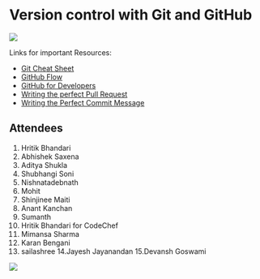 # Version control with Git and GitHub


 <img src="Main.png">


 Links for important Resources:

- <a href="https://training.github.com/downloads/github-git-cheat-sheet/">Git Cheat Sheet </a>
 - <a href="https://guides.github.com/introduction/flow/"> GitHub Flow </a>
 - <a href="https://githubtraining.github.io/training-manual/#/01_getting_ready_for_class"> GitHub for Developers </a>
 - <a href="https://github.blog/2015-01-21-how-to-write-the-perfect-pull-request/">Writing the perfect Pull Request </a>
 - <a href="https://dev.to/chrissiemhrk/git-commit-message-5e21"> Writing the Perfect Commit Message </a>


## Attendees
1. Hritik Bhandari
2. Abhishek Saxena
3. Aditya Shukla
4. Shubhangi Soni
5. Nishnatadebnath
6. Mohit
7. Shinjinee Maiti
8. Anant Kanchan
9. Sumanth
10. Hritik Bhandari for CodeChef
11. Mimansa Sharma
12. Karan Bengani
13. sailashree
14.Jayesh Jayanandan
15.Devansh Goswami









<img src="Speakers.png">
